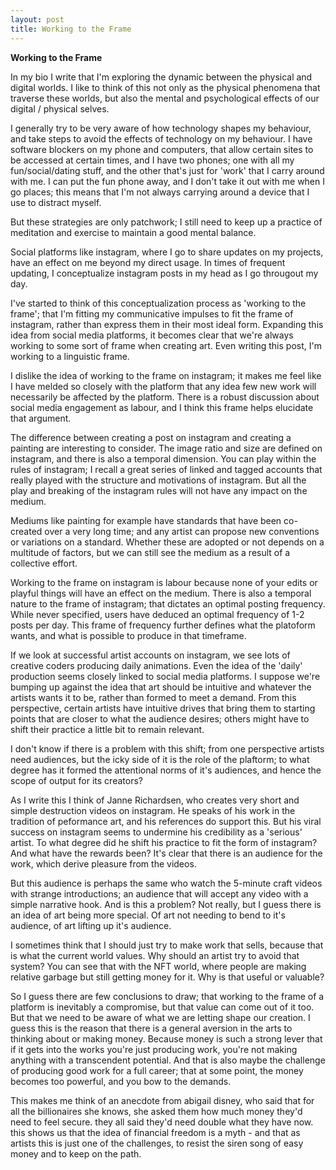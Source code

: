 ```yaml
---
layout: post
title: Working to the Frame
---
```


**Working to the Frame**

In my bio I write that I'm exploring the dynamic between the physical and digital worlds. I like to think of this not only as the physical phenomena that traverse these worlds, but also the mental and psychological effects of our digital / physical selves. 

I generally try to be very aware of how technology shapes my behaviour, and take steps to avoid the effects of technology on my behaviour. I have software blockers on my phone and computers, that allow certain sites to be accessed at certain times, and I have two phones; one with all my fun/social/dating stuff, and the other that's just for 'work' that I carry around with me. I can put the fun phone away, and I don't take it out with me when I go places; this means that I'm not always carrying around a device that I use to distract myself. 

But these strategies are only patchwork; I still need to keep up a practice of meditation and exercise to maintain a good mental balance. 

Social platforms like instagram, where I go to share updates on my projects, have an effect on me beyond my direct usage. In times of frequent updating, I conceptualize instagram posts in my head as I go througout my day. 

I've started to think of this conceptualization process as 'working to the frame'; that I'm fitting my communicative impulses to fit the frame of instagram, rather than express them in their most ideal form. Expanding this idea from social media platforms, it becomes clear that we're always working to some sort of frame when creating art. Even writing this post, I'm working to a linguistic frame. 

I dislike the idea of working to the frame on instagram; it makes me feel like I have melded so closely with the platform that any idea few new work will necessarily be affected by the platform. There is a robust discussion about social media engagement as labour, and I think this frame helps elucidate that argument. 

The difference between creating a post on instagram and creating a painting are interesting to consider. The image ratio and size are defined on instagram, and there is also a temporal dimension. You can play within the rules of instagram; I recall a great series of linked and tagged accounts that really played with the  structure and motivations of instagram. But all the play and breaking of the instagram rules will not have any impact on the medium. 

Mediums like painting for example have standards that have been co-created over a very long time; and any artist can propose new conventions or variations on a standard. Whether these are adopted or not depends on a multitude of factors, but we can still see the medium as a result of a collective effort. 

Working to the frame on instagram is labour because none of your edits or playful things will have an effect on the medium. There is also a temporal nature to the frame of instagram; that dictates an optimal posting frequency. While never specified, users have deduced an optimal frequency of 1-2 posts per day. This frame of frequency further defines what the platoform wants, and what is possible to produce in that timeframe. 

If we look at successful artist accounts on instagram, we see lots of creative coders producing daily animations. Even the idea of the 'daily' production seems closely linked to social media platforms. I suppose we're bumping up against the idea that art should be intuitive and whatever the artists wants it to be, rather than formed to meet a demand. From this perspective, certain artists have intuitive drives that bring them to starting points that are closer to what the audience desires; others might have to shift their practice a little bit to remain relevant. 

I don't know if there is a problem with this shift; from one perspective artists need audiences, but the icky side of it is the role of the plaftorm; to what degree has it formed the attentional norms of it's audiences, and hence the scope of output for its creators? 

As I write this I think of Janne Richardsen, who creates very short and simple destruction videos on instagram. He speaks of his work in the tradition of peformance art, and his references do support this. But his viral success on instagram seems to undermine his credibility as a 'serious' artist. To what degree did he shift his practice to fit the form of instagram? And what have the rewards been? It's clear that there is an audience for the work, which derive pleasure from the videos. 

But this audience is perhaps the same who watch the 5-minute craft videos with strange introductions; an audience that will accept any video with a simple narrative hook. And is this a problem? Not really, but I guess there is an idea of art being more special. Of art not needing to bend to it's audience, of art lifting up it's audience. 

I sometimes think that I should just try to make work that sells, because that is what the current world values. Why should an artist try to avoid that system? You can see that with the NFT world, where people are making relative garbage but still getting money for it. Why is that useful or valuable? 

So I guess there are few conclusions to draw; that working to the frame of a platform is inevitably a compromise, but that value can come out of it too. But that we need to be aware of what we are letting shape our creation. I guess this is the reason that there is a general aversion in the arts to thinking about or making money. Because money is such a strong lever that if it gets into the works you're just producing work, you're not making anything with a transcendent potential. And that is also maybe the challenge of producing good work for a full career; that at some point, the money becomes too powerful, and you bow to the demands. 

This makes me think of an anecdote from abigail disney, who said that for all the billionaires she knows, she asked them how much money they'd need to feel secure. they all said they'd need double what they have now. this shows us that the idea of financial freedom is a myth - and that as artists this is just one of the challenges, to resist the siren song of easy money and to keep on the path. 







